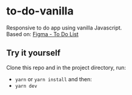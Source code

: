 # to-do-vanilla

Responsive to do app using vanilla Javascript. <br>
Based on: [Figma - To Do List](https://www.figma.com/file/0g74xF6AGDCWHOPbA4Rt1j/To-Do-list-(Community)?node-id=0%3A1)

## Try it yourself

Clone this repo and in the project directory, run:

* `yarn` or `yarn install` and then:
* `yarn dev`

